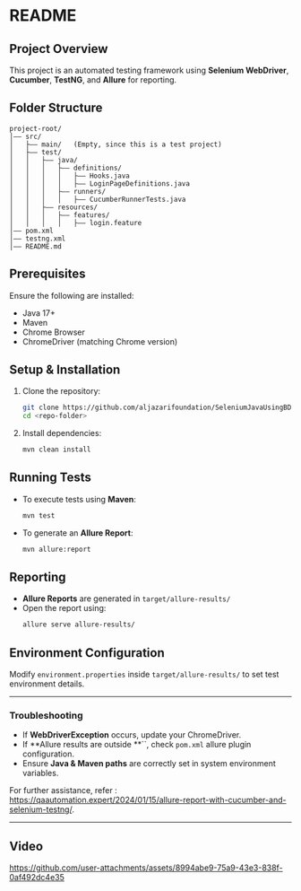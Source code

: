 # README

## Project Overview

This project is an automated testing framework using **Selenium WebDriver**, **Cucumber**, **TestNG**, and **Allure** for reporting.

## Folder Structure

```
project-root/
│—— src/
│   ├—— main/   (Empty, since this is a test project)
│   ├—— test/
│   │   ├—— java/
│   │   │   ├—— definitions/
│   │   │   │   ├—— Hooks.java
│   │   │   │   ├—— LoginPageDefinitions.java
│   │   │   ├—— runners/
│   │   │   │   ├—— CucumberRunnerTests.java
│   │   ├—— resources/
│   │   │   ├—— features/
│   │   │   │   ├—— login.feature
│—— pom.xml
│—— testng.xml
│—— README.md
```

## Prerequisites

Ensure the following are installed:

- Java 17+
- Maven
- Chrome Browser
- ChromeDriver (matching Chrome version)

## Setup & Installation

1. Clone the repository:
   ```sh
   git clone https://github.com/aljazarifoundation/SeleniumJavaUsingBDD.git
   cd <repo-folder>
   ```
2. Install dependencies:
   ```sh
   mvn clean install
   ```

## Running Tests

- To execute tests using **Maven**:
  ```sh
  mvn test
  ```
- To generate an **Allure Report**:
  ```sh
  mvn allure:report
  ```

## Reporting

- **Allure Reports** are generated in `target/allure-results/`
- Open the report using:
  ```sh
  allure serve allure-results/
  ```

## Environment Configuration

Modify `environment.properties` inside `target/allure-results/` to set test environment details.

---

### **Troubleshooting**

- If **WebDriverException** occurs, update your ChromeDriver.
- If **Allure results are outside **``, check `pom.xml` allure plugin configuration.
- Ensure **Java & Maven paths** are correctly set in system environment variables.

For further assistance, refer : https://qaautomation.expert/2024/01/15/allure-report-with-cucumber-and-selenium-testng/.

---

## Video

https://github.com/user-attachments/assets/8994abe9-75a9-43e3-838f-0af492dc4e35


